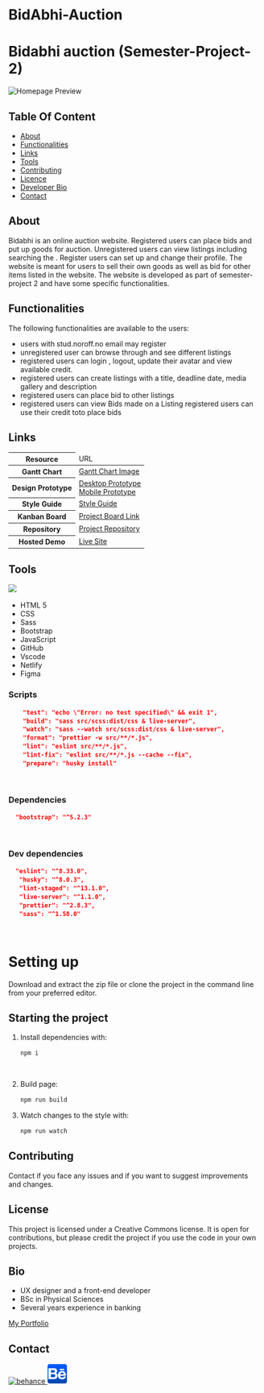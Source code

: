 # BidAbhi-Auction


# Bidabhi auction (Semester-Project-2)

![Homepage Preview](/planning_and_design/images/site_readme_image.jpg)

## Table Of Content

- [About](#about)
- [Functionalities](#functionalities)
- [Links](#links)
- [Tools](#tools)
- [Contributing](#contributing)
- [Licence](#license)
- [Developer Bio](#bio)
- [Contact](#contact)

## About

Bidabhi is an online auction website. Registered users can place bids and put up goods for auction. Unregistered users can view listings including searching the . Register users can set up and change their profile.
The website is meant for users to sell their own goods as well as bid for other items listed in the website. The website is developed as part of semester-project 2 and have some specific functionalities. 

## Functionalities

The following functionalities are available to the users:
- users with stud.noroff.no email may register
- unregistered user can browse through and see different listings
- registered users can login , logout, update their avatar and view available credit. 
- registered users can create listings with a title, deadline date, media gallery and description
- registered users can place bid to other listings
- registered users can view Bids made on a Listing
registered users can use their credit toto place bids


## Links

<table>
  <thead>
    <tr>
      <th>Resource</th>
      <td>URL</td>
    </tr>
  </thead>
  <tbody>
    <tr>
      <th>Gantt Chart</th>
      <td><a href="https://raw.githubusercontent.com/Anclagen/Semester-Project-2/main/planning_and_design/Gantt%20Chart%20Images/TeamGanttChart.jpg">Gantt Chart Image</a></td>
    </tr>
    <tr>
      <th>Design Prototype</th>
      <td><a href="https://xd.adobe.com/view/a6dadd77-9ac4-4eb6-8244-130bfa0a4ade-f389/">Desktop Prototype</a> </br>
      <a href="https://xd.adobe.com/view/1672b6ba-0ca5-42ce-8288-6eb261c44223-4321/">Mobile Prototype</a></td>
    </tr>
    <tr>
      <th>Style Guide</th>
      <td><a href="https://xd.adobe.com/view/666988e0-4582-49ce-b57f-dae078f5507c-333a/">Style Guide</a></td>
    </tr>
    <tr>
      <th>Kanban Board</th>
      <td><a href="https://github.com/users/Anclagen/projects/2/views/6?layout=board">Project Board Link</a></td>
    </tr>
    <tr>
      <th>Repository</th>
      <td><a href="https://github.com/Anclagen/Semester-Project-2">Project Repository</a></td>
    </tr>
    <tr>
      <th>Hosted Demo</th>
      <td><a href="https://anclagen.github.io/Semester-Project-2/">Live Site</a></td>
    </tr>
  </tbody>
</table>

##  Tools

<img src="https://skillicons.dev/icons?i=html,css,js,sass,bootstrap,github,vscode,netlify,figma"/>

- HTML 5
- CSS
- Sass
- Bootstrap
- JavaScript
- GitHub
- Vscode
- Netlify
- Figma


### Scripts

```json
    "test": "echo \"Error: no test specified\" && exit 1",
    "build": "sass src/scss:dist/css & live-server",
    "watch": "sass --watch src/scss:dist/css & live-server",
    "format": "prettier -w src/**/*.js",
    "lint": "eslint src/**/*.js",
    "lint-fix": "eslint src/**/*.js --cache --fix",
    "prepare": "husky install"
```

</br>

### Dependencies

```json
  "bootstrap": "^5.2.3"
```

</br>

### Dev dependencies

```json
  "eslint": "^8.33.0",
   "husky": "^8.0.3",
   "lint-staged": "^13.1.0",
   "live-server": "^1.1.0",
   "prettier": "^2.8.3",
   "sass": "^1.58.0"
```

</br>



# Setting up

Download and extract the zip file or clone the project in the command line from your preferred editor.

## Starting the project

1. Install dependencies with:

    ```md
    npm i
    ```

</br>

2. Build page:

    ```md
    npm run build
    ```

3. Watch changes to the style with:

   ```md
   npm run watch
   ```

## Contributing

Contact if you face any issues and if you want to suggest improvements and changes.

## License

This project is licensed under a Creative Commons license. It is open for contributions, but please credit the project if you use the code in your own projects.

## Bio
-   UX designer and a front-end developer
-   BSc in Physical Sciences
-   Several years experience in banking 

<a href="https://stellular-taffy-47ab91.netlify.app">My Portfolio</a>


## Contact 
<a href="https://www.linkedin.com/in/sayeda-chattopadhyay-7b33ba156/" target="_blank"> <img src="https://user-images.githubusercontent.com/83353551/195984318-dc867bbc-1288-4872-ba34-e6a4a7700535.png" alt="behance" width="40" height="40"/> </a> <a href="https://www.behance.net/gallery/111339401/UX-Portfolio" target="_blank"> <img src="https://github.com/devicons/devicon/blob/master/icons/behance/behance-original.svg" alt="behance" width="40" height="40"/> </a>






